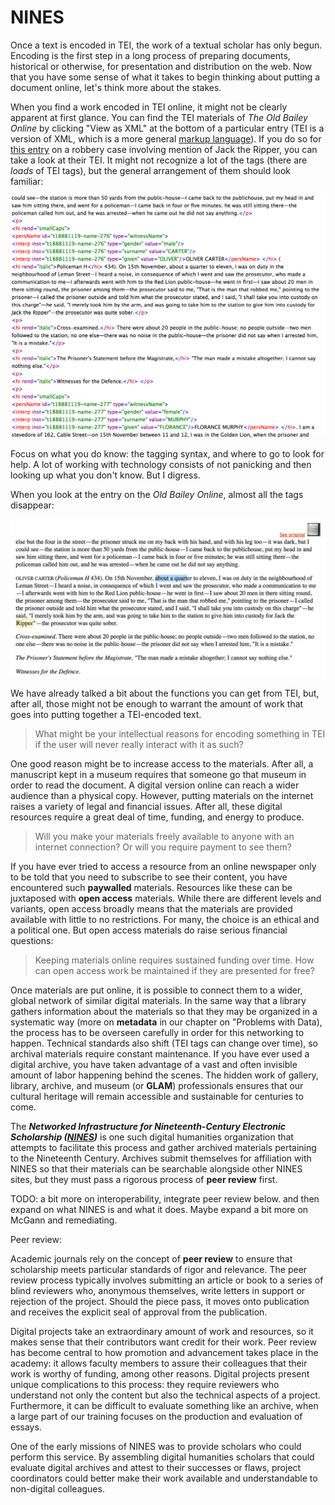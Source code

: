 # NINES

Once a text is encoded in TEI, the work of a textual scholar has only begun. Encoding is the first step in a long process of preparing documents, historical or otherwise, for presentation and distribution on the web. Now that you have some sense of what it takes to begin thinking about putting a document online, let's think more about the stakes. 

When you find a work encoded in TEI online, it might not be clearly apparent at first glance. You can find the TEI materials of *The Old Bailey Online* by clicking "View as XML" at the bottom of a particular entry (TEI is a version of XML, which is a more general [markup language](https://en.wikipedia.org/wiki/Markup_language)). If you do so for [this entry](http://www.oldbaileyonline.org/browse.jsp?id=t18881119-50&div=t18881119-50&terms=ripper#highlight) on a robbery case involving mention of Jack the Ripper, you can take a look at their TEI. It might not recognize a lot of the tags (there are *loads* of TEI tags), but the general arrangement of them should look familiar:

![Jack the Ripper TEI](/assets/old_bailey_tei.png)

Focus on what you do know: the tagging syntax, and where to go to look for help. A lot of working with technology consists of not panicking and then looking up what you don't know. But I digress.

When you look at the entry on the *Old Bailey Online*, almost all the tags disappear:

![Same entry without TEI](/assets/old_bailey_sans_tei.png)

We have already talked a bit about the functions you can get from TEI, but, after all, those might not be enough to warrant the amount of work that goes into putting together a TEI-encoded text.

> What might be your intellectual reasons for encoding something in TEI if the user will never really interact with it as such?

One good reason might be to increase access to the materials. After all, a manuscript kept in a museum requires that someone go that museum in order to read the document. A digital version online can reach a wider audience than a physical copy. However, putting materials on the internet raises a variety of legal and financial issues. After all, these digital resources require a great deal of time, funding, and energy to produce. 

> Will you make your materials freely available to anyone with an internet connection?
> Or will you require payment to see them?

If you have ever tried to access a resource from an online newspaper only to be told that you need to subscribe to see their content, you have encountered such **paywalled** materials. Resources like these can be juxtaposed with **open access** materials. While there are different levels and variants, open access broadly means that the materials are provided available with little to no restrictions. For many, the choice is an ethical and a political one. But open access materials do raise serious financial questions:

> Keeping materials online requires sustained funding over time. How can open access work be maintained if they are presented for free?

Once materials are put online, it is possible to connect them to a wider, global network of similar digital materials. In the same way that a library gathers information about the materials so that they may be organized in a systematic way (more on  **metadata** in our chapter on "Problems with Data), the process has to be overseen carefully in order for this networking to happen.   Technical standards also shift (TEI tags can change over time), so archival materials require constant maintenance. If you have ever used a digital archive, you have taken advantage of a vast and often invisible amount of labor happening behind the scenes. The hidden work of gallery, library, archive, and museum (or **GLAM**) professionals ensures that our cultural heritage will remain accessible and sustainable for centuries to come.

The ***Networked Infrastructure for Nineteenth-Century Electronic Scholarship ([NINES](https://www.nines.org))*** is one such digital humanities organization that attempts to facilitate this process and gather archived materials pertaining to the Nineteenth Century. Archives submit themselves for affiliation with NINES so that their materials can be searchable alongside other NINES sites, but they must pass a rigorous process of **peer review** first. 

TODO: a bit more on interoperability, integrate peer review below. and then expand on what NINES is and what it does. Maybe expand a bit more on McGann and remediating.

Peer review:

Academic journals rely on the concept of **peer review** to ensure that scholarship meets particular standards of rigor and relevance. The peer review process typically involves submitting an article or book to a series of blind reviewers who, anonymous themselves, write letters in support or rejection of the project. Should the piece pass, it moves onto publication and receives the explicit seal of approval from the publication. 

Digital projects take an extraordinary amount of work and resources, so it makes sense that their contributors want credit for their work. Peer review has become central to how promotion and advancement takes place in the academy: it allows faculty members to assure their colleagues that their work is worthy of funding, among other reasons. Digital projects present unique complications to this process: they require reviewers who understand not only the content but also the technical aspects of a project. Furthermore, it can be difficult to evaluate something like an archive, when a large part of our training focuses on the production and evaluation of essays. 

One of the early missions of NINES was to provide scholars who could perform this service. By assembling digital humanities scholars that could evaluate digital archives and attest to their successes or flaws, project coordinators could better make their work available and understandable to non-digital colleagues.